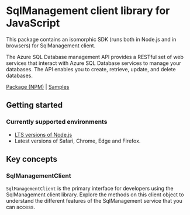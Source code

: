 # SqlManagement client library for JavaScript

This package contains an isomorphic SDK (runs both in Node.js and in browsers) for SqlManagement client.

The Azure SQL Database management API provides a RESTful set of web services that interact with Azure SQL Database services to manage your databases. The API enables you to create, retrieve, update, and delete databases.

[Package (NPM)](https://www.npmjs.com/package/@msinternal/sql-resource-manager) |
[Samples](https://github.com/Azure-Samples/azure-samples-js-management)

## Getting started

### Currently supported environments

- [LTS versions of Node.js](https://nodejs.org/about/releases/)
- Latest versions of Safari, Chrome, Edge and Firefox.




## Key concepts

### SqlManagementClient

`SqlManagementClient` is the primary interface for developers using the SqlManagement client library. Explore the methods on this client object to understand the different features of the SqlManagement service that you can access.

